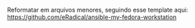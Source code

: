 Reformatar em arquivos menores, seguindo esse template aqui: https://github.com/eRadical/ansible-my-fedora-workstation
